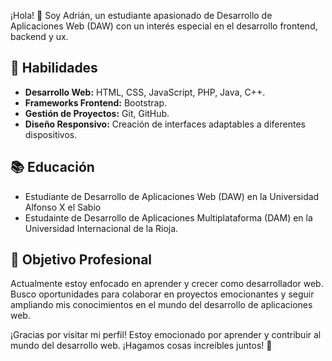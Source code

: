 ¡Hola! 👋 Soy Adrián, un estudiante apasionado de Desarrollo de Aplicaciones Web (DAW) con un interés especial en el desarrollo frontend, backend y ux.
## **🚀 Habilidades**
- **Desarrollo Web:** HTML, CSS, JavaScript, PHP, Java, C++.
- **Frameworks Frontend:** Bootstrap.
- **Gestión de Proyectos:** Git, GitHub.
- **Diseño Responsivo:** Creación de interfaces adaptables a diferentes dispositivos.
## **📚 Educación**
- Estudiante de Desarrollo de Aplicaciones Web (DAW) en la Universidad Alfonso X el Sabio
- Estudainte de Desarrollo de Aplicaciones Multiplataforma (DAM) en la Universidad Internacional de la Rioja.
## **🎯 Objetivo Profesional**
Actualmente estoy enfocado en aprender y crecer como desarrollador web. Busco oportunidades para colaborar en proyectos emocionantes y seguir ampliando mis conocimientos en el mundo del desarrollo de aplicaciones web.

¡Gracias por visitar mi perfil! Estoy emocionado por aprender y contribuir al mundo del desarrollo web. ¡Hagamos cosas increíbles juntos! 🚀

